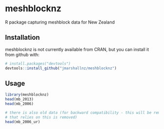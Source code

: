 # meshblocknz

R package capturing meshblock data for New Zealand

## Installation

meshblocknz is not currently available from CRAN, but you can install it from github with:

```R
# install.packages("devtools")
devtools::install_github("jmarshallnz/meshblocknz")
```

## Usage

```R
library(meshblocknz)
head(mb_2013)
head(mb_2006)

# there is also old data (for backward compatibility - this will be removed once everything
# that relies on this is removed)
head(mb_2006_ur)
```
